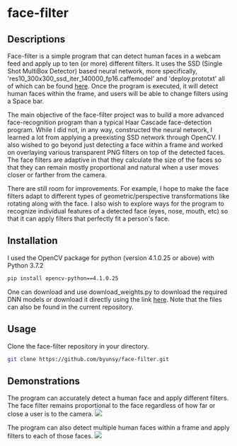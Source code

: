 # face-filter

## Descriptions

Face-filter is a simple program that can detect human faces in a webcam feed and apply up to ten (or more) different filters. It uses the SSD (Single Shot MultiBox Detector) based neural network, more specifically, 'res10_300x300_ssd_iter_140000_fp16.caffemodel' and 'deploy.prototxt' all of which can be found [here](https://github.com/opencv/opencv/tree/master/samples/dnn/face_detector). Once the program is executed, it will detect human faces within the frame, and users will be able to change filters using a Space bar.

The main objective of the face-filter project was to build a more advanced face-recognition program than a typical Haar Cascade face-detection program. While I did not, in any way, constructed the neural network, I learned a lot from applying a preexisting SSD network through OpenCV. I also wished to go beyond just detecting a face within a frame and worked on overlaying various transparent PNG filters on top of the detected faces. The face filters are adaptive in that they calculate the size of the faces so that they can remain mostly proportional and natural when a user moves closer or farther from the camera.

There are still room for improvements. For example, I hope to make the face filters adapt to different types of geometric/perspective transformations like rotating along with the face. I also wish to explore ways for the program to recognize individual features of a detected face (eyes, nose, mouth, etc) so that it can apply filters that perfectly fit a person's face.

## Installation

I used the OpenCV package for python (version 4.1.0.25 or above) with Python 3.7.2

```bash
pip install opencv-python==4.1.0.25
```

One can download and use download_weights.py to download the required DNN models or download it directly using the link [here](https://raw.githubusercontent.com/opencv/opencv_3rdparty/dnn_samples_face_detector_20180205_fp16/res10_300x300_ssd_iter_140000_fp16.caffemodel). Note that the files can also be found in the current repository.

## Usage

Clone the face-filter repository in your directory.

```bash
git clone https://github.com/byunsy/face-filter.git
```

## Demonstrations

The program can accurately detect a human face and apply different filters. The face filter remains proportional to the face regardless of how far or close a user is to the camera.
![](images/face_filter1.gif)

The program can also detect multiple human faces within a frame and apply filters to each of those faces.
![](images/face_filter2.gif)
